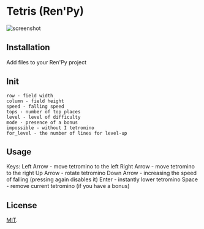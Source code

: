 # Tetris (Ren'Py)
![screenshot](https://pp.userapi.com/c849416/v849416003/dc39a/luZjOyp1dgg.jpg)

## Installation
Add files to your Ren'Py project

## Init
```
row - field width
column - field height
speed - falling speed
tops - number of top places
level - level of difficulty
mode - presence of a bonus
impossible - without I tetromino
for_level - the number of lines for level-up
```

## Usage
Keys:
Left Arrow - move tetromino to the left
Right Arrow - move tetromino to the right
Up Arrow - rotate tetromino
Down Arrow - increasing the speed of falling (pressing again disables it)
Enter - instantly lower tetromino
Space - remove current tetromino (if you have a bonus)

## License
[MIT](https://github.com/sDextra/tetris/blob/master/LICENSE/).

